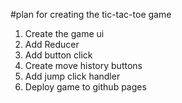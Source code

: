#plan for creating the tic-tac-toe game
1. Create the game ui
2. Add Reducer
3. Add button click
4. Create move history buttons
5. Add jump click handler
6. Deploy game to github pages
